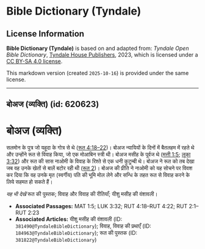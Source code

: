 # Bible Dictionary (Tyndale)

## License Information

**Bible Dictionary (Tyndale)** is based on and adapted from: _Tyndale Open Bible Dictionary_, [Tyndale House Publishers](https://tyndaleopenresources.com/), 2023, which is licensed under a [CC BY-SA 4.0 license](https://creativecommons.org/licenses/by-sa/4.0/legalcode.en).

This markdown version (created `2025-10-16`) is provided under the same license.



--------------------------------

## बोअज (व्यक्ति) (id: 620623)

बोअज (व्यक्ति)
==============

सलमोन के पुत्र जो यहूदा के गोत्र से थे ([रूत 4:18–22](https://ref.ly/Ruth4:18-Ruth4:22))। बोअज न्यायियों के दिनों में बैतलहम में रहते थे और उन्होंने रूत से विवाह किया, जो एक मोआबिन स्त्री थी। बोअज मसीह के पूर्वज थे ([मत्ती 1:5](https://ref.ly/Matt1:5); [लूका 3:32](https://ref.ly/Luke3:32)) और रूत की सास नाओमी के विवाह के रिश्ते से एक धनी कुटुम्बी थे। बोअज ने रूत को तब देखा जब वह उनके खेतों से बालें बटोर रही थी ([रूत 2](https://ref.ly/Ruth2:1-Ruth2:23))। बोअज की प्रीति ने नाओमी को यह सोचने पर विवश कर दिया कि वह उनके मृत (स्वर्गीय) पति की भूमि मोल लेने और सन्धि के तहत रूत से विवाह करने के लिये सहमत हो सकते हैं।

*यह भी देखें* रूत की पुस्तक; विवाह और विवाह की रीतियाँ; यीशु मसीह की वंशावली।

* **Associated Passages:** MAT 1:5; LUK 3:32; RUT 4:18–RUT 4:22; RUT 2:1–RUT 2:23
* **Associated Articles:** यीशु मसीह की वंशावली (ID: `381490@TyndaleBibleDictionary`); विवाह, विवाह की प्रथाएँ (ID: `184963@TyndaleBibleDictionary`); रूत की पुस्तक (ID: `381822@TyndaleBibleDictionary`)

